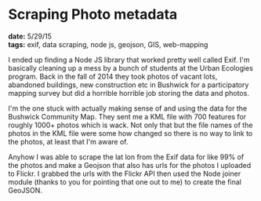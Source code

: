 # Scraping Photo metadata
**date:** 5/29/15  
**tags:** exif, data scraping, node js, geojson, GIS, web-mapping

I ended up finding a Node JS library that worked pretty well called Exif. I'm basically cleaning up a mess by a bunch of students at the Urban Ecologies program. Back in the fall of 2014 they took photos of vacant lots, abandoned buildings, new construction etc in Bushwick for a participatory mapping survey but did a horrible horrible job storing the data and photos. 

I'm the one stuck with actually making sense of and using the data for the Bushwick Community Map. They sent me a KML file with 700 features for roughly 1000+ photos which is wack. Not only that but the file names of the photos in the KML file were some how changed so there is no way to link to the photos, at least that I'm aware of.

Anyhow I was able to scrape the lat lon from the Exif data for like 99% of the photos and make a Geojson that also has urls for the photos I uploaded to Flickr. I grabbed the urls with the Flickr API then used the Node joiner module (thanks to you for pointing that one out to me) to create the final GeoJSON. 
